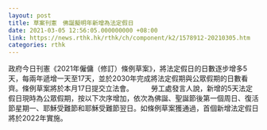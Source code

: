 ```yaml
---
layout: post
title: 草案刊憲　佛誕擬明年新增為法定假日
date: 2021-03-05 12:56:05.000000000 +08:00
link: https://news.rthk.hk/rthk/ch/component/k2/1578912-20210305.htm
categories: rthk
---
```


政府今日刊憲《2021年僱傭（修訂）條例草案》，將法定假日的日數逐步增多5天，每兩年遞增一天至17天，並於2030年完成將法定假期與公眾假期的日數看齊。條例草案將於本月17日提交立法會。
　　 
勞工處發言人說，新增的5天法定假日現時為公眾假期，按以下次序增加，依次為佛誕、聖誕節後第一個周日、復活節星期一、耶穌受難節和耶穌受難節翌日。如條例草案獲通過，首個新增法定假日將於2022年實施。
